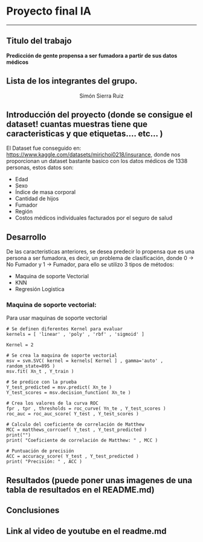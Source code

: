 # Proyecto final IA
***

## Titulo del trabajo

**Predicción de gente propensa a ser fumadora a partir de sus datos médicos**

## Lista de los integrantes del grupo.

<p align = "center">
Simón Sierra Ruiz
</p>

## Introducción del proyecto (donde se consigue el dataset! cuantas muestras tiene que caracteristicas y que etiquetas.... etc... )

El Dataset fue conseguido en: https://www.kaggle.com/datasets/mirichoi0218/insurance, donde nos proporcionan un dataset bastante basico con los datos médicos de 1338 personas, estos datos son: 

  * Edad
  * Sexo
  * Índice de masa corporal
  * Cantidad de hijos
  * Fumador
  * Región
  * Costos médicos individuales facturados por el seguro de salud

## Desarrollo

De las caracteristicas anteriores, se desea predecir lo propensa que es una persona a ser fumadora, es decir, un problema de clasificación, donde 0 -> No Fumador y 1 -> Fumador, para ello se utilizo 3 tipos de métodos:

  * Maquina de soporte Vectorial
  * KNN
  * Regresión Logistica

### Maquina de soporte vectorial:

Para usar maquinas de soporte vectorial 

    # Se definen diferentes Kernel para evaluar
    kernels = [ 'linear' , 'poly' , 'rbf' , 'sigmoid' ]

    Kernel = 2

    # Se crea la maquina de soporte vectorial
    msv = svm.SVC( kernel = kernels[ Kernel ] , gamma='auto' , random_state=895 )
    msv.fit( Xn_t , Y_train )

    # Se predice con la prueba
    Y_test_predicted = msv.predict( Xn_te )
    Y_test_scores = msv.decision_function( Xn_te )

    # Crea los valores de la curva ROC
    fpr , tpr , thresholds = roc_curve( Yn_te , Y_test_scores )
    roc_auc = roc_auc_score( Y_test , Y_test_scores )

    # Calculo del coeficiente de correlación de Matthew
    MCC = matthews_corrcoef( Y_test , Y_test_predicted )
    print("")
    print( "Coeficiente de correlación de Matthew: " , MCC )

    # Puntuación de precisión
    ACC = accuracy_score( Y_test , Y_test_predicted )
    print( "Precisión: " , ACC )

## Resultados (puede poner unas imagenes de una tabla de resultados en el README.md)

## Conclusiones

## Link al video de youtube en el readme.md
